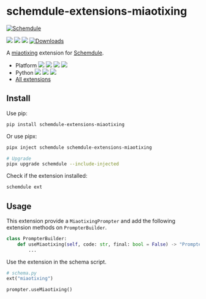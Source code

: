 # schemdule-extensions-miaotixing

[![Schemdule](https://socialify.git.ci/StardustDL/schemdule/image?description=1&font=Bitter&forks=1&issues=1&language=1&owner=1&pattern=Plus&pulls=1&stargazers=1&theme=Light)](https://github.com/StardustDL/schemdule)

![](https://github.com/StardustDL/schemdule/workflows/CI/badge.svg) ![](https://img.shields.io/github/license/StardustDL/schemdule.svg) [![](https://img.shields.io/pypi/v/schemdule-extensions-miaotixing.svg?logo=pypi)](https://pypi.org/project/schemdule-extensions-miaotixing/) [![Downloads](https://pepy.tech/badge/schemdule-extensions-miaotixing)](https://pepy.tech/project/schemdule-extensions-miaotixing)

A [miaotixing](https://miaotixing.com/) extension for 
[Schemdule](https://github.com/StardustDL/schemdule).

- Platform ![](https://img.shields.io/badge/Linux-yes-success?logo=linux) ![](https://img.shields.io/badge/Windows-yes-success?logo=windows) ![](https://img.shields.io/badge/MacOS-yes-success?logo=apple) ![](https://img.shields.io/badge/BSD-yes-success?logo=freebsd)
- Python ![](https://img.shields.io/pypi/implementation/schemdule-extensions-miaotixing.svg?logo=pypi) ![](https://img.shields.io/pypi/pyversions/schemdule-extensions-miaotixing.svg?logo=pypi) ![](https://img.shields.io/pypi/wheel/schemdule-extensions-miaotixing.svg?logo=pypi)
- [All extensions](https://pypi.org/search/?q=schemdule)

## Install

Use pip:

```sh
pip install schemdule-extensions-miaotixing
```

Or use pipx:

```sh
pipx inject schemdule schemdule-extensions-miaotixing

# Upgrade
pipx upgrade schemdule --include-injected
```

Check if the extension installed:

```sh
schemdule ext
```



## Usage

This extension provide a `MiaotixingPrompter` and add the following extension methods on `PrompterBuilder`.

```python
class PrompterBuilder:
    def useMiaotixing(self, code: str, final: bool = False) -> "PrompterBuilder":
        ...
```

Use the extension in the schema script.

```python
# schema.py
ext("miaotixing")

prompter.useMiaotixing()
```

